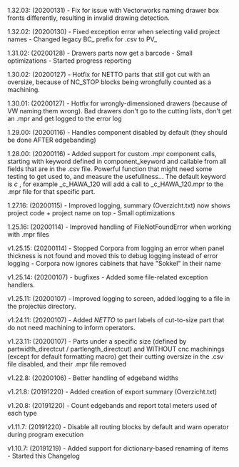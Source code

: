 1.32.03: (20200131)
    - Fix for issue with Vectorworks naming drawer box fronts differently, resulting in invalid drawing detection.

1.32.02: (20200130)
    - Fixed exception error when selecting valid project names
    - Changed legacy BC_ prefix for .csv to PV_

1.31.02: (20200128)
    - Drawers parts now get a barcode
    - Small optimizations
    - Started progress reporting

1.30.02: (20200127)
    - Hotfix for NETTO parts that still got cut with an oversize, because of NC_STOP blocks being wrongfully counted as a machining.

1.30.01: (20200127)
    - Hotfix for wrongly-dimensioned drawers (because of VW naming them wrong). Bad drawers don't go to the cutting lists, don't get an .mpr
        and get logged to the error log

1.29.00: (20200116)
    - Handles component disabled by default (they should be done AFTER edgebanding)
    
1.28.00: (20200116)
    - Added support for custom .mpr component calls, starting with keyword defined in component_keyword and callable from all fields that are in the
        .csv file.
        Powerful function that might need some testing to get used to, and measure the usefullness...
        The default keyword is _c_ , for example _c_HAWA_120 will add a call to _c_HAWA_120.mpr to the .mpr file for that specific part.

1.27.16: (20200115)
    - Improved logging, summary (Overzicht.txt) now shows project code + project name on top
    - Small optimizations

1.25.16: (20200114)
    - Improved handling of FileNotFoundError when working with .mpr files

v1.25.15: (20200114)
    - Stopped Corpora from logging an error when panel thickness is not found and moved this to debug logging instead of error logging
    - Corpora now ignores cabinets that have "Sokkel" in their name
    
v1.25.14: (20200107) - bugfixes
    - Added some file-related exception handlers.
    
v1.25.11: (20200107)
    - Improved logging to screen, added logging to a file in the projectùs directory.

v1.24.11: (20200107)
    - Added *NETTO* to part labels of cut-to-size part that do not need machining to inform operators.

v1.23.11: (20200107)
    - Parts under a specific size (defined by partwidth_directcut / partlength_directcut) and WITHOUT cnc machinings (except for default formatting macro)
        get their cutting oversize in the .csv file disabled, and their .mpr file removed

v1.22.8: (20200106)
    - Better handling of edgeband widths

v1.21.8: (20191220)
    - Added creation of export summary (Overzicht.txt)

v1.20.8: (20191220)
    - Count edgebands and report total meters used of each type

v1.11.7: (20191220)
    - Disable all routing blocks by default and warn operator during program execution

v1.10.7: (20191219)
    - Added support for dictionary-based renaming of items
    - Started this Changelog
